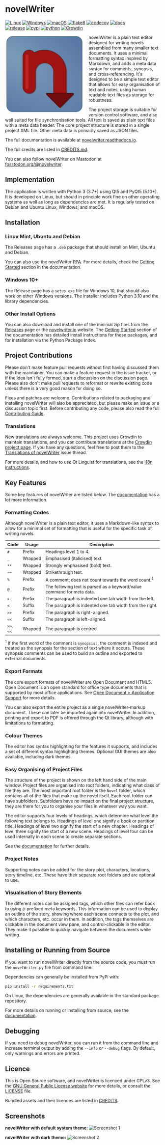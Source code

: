 # novelWriter

[![Linux](https://github.com/vkbo/novelWriter/actions/workflows/test_linux.yml/badge.svg?branch=main)](https://github.com/vkbo/novelWriter/actions/workflows/test_linux.yml)
[![Windows](https://github.com/vkbo/novelWriter/actions/workflows/test_win.yml/badge.svg?branch=main)](https://github.com/vkbo/novelWriter/actions/workflows/test_win.yml)
[![macOS](https://github.com/vkbo/novelWriter/actions/workflows/test_mac.yml/badge.svg?branch=main)](https://github.com/vkbo/novelWriter/actions/workflows/test_mac.yml)
[![flake8](https://github.com/vkbo/novelWriter/workflows/flake8/badge.svg)](https://github.com/vkbo/novelWriter/actions)
[![codecov](https://codecov.io/gh/vkbo/novelWriter/branch/main/graph/badge.svg)](https://codecov.io/gh/vkbo/novelWriter)
[![docs](https://readthedocs.org/projects/novelwriter/badge/?version=latest)](https://novelwriter.readthedocs.io/en/latest/?badge=latest)  
[![release](https://img.shields.io/github/v/release/vkbo/novelwriter)](https://github.com/vkbo/novelWriter/releases)
[![pypi](https://img.shields.io/pypi/v/novelwriter)](https://pypi.org/project/novelWriter)
[![python](https://img.shields.io/pypi/pyversions/novelwriter)](https://pypi.org/project/novelWriter)
[![Crowdin](https://badges.crowdin.net/novelwriter/localized.svg)](https://crowdin.com/project/novelwriter)

<img align="left" style="margin: 0 16px 4px 0;" src="https://raw.githubusercontent.com/vkbo/novelWriter/main/setup/novelwriter.png">

novelWriter is a plain text editor designed for writing novels assembled from many smaller text
documents. It uses a minimal formatting syntax inspired by Markdown, and adds a meta data syntax
for comments, synopsis, and cross-referencing. It's designed to be a simple text editor that allows
for easy organisation of text and notes, using human readable text files as storage for robustness.

The project storage is suitable for version control software, and also well suited for file
synchronisation tools. All text is saved as plain text files with a meta data header. The core
project structure is stored in a single project XML file. Other meta data is primarily saved as
JSON files.

The full documentation is available at
[novelwriter.readthedocs.io](https://novelwriter.readthedocs.io).

The full credits are listed in
[CREDITS.md](https://github.com/vkbo/novelWriter/blob/main/CREDITS.md).

You can also follow novelWriter on Mastodon at [fosstodon.org/@novelwriter](https://fosstodon.org/@novelwriter).

## Implementation

The application is written with Python 3 (3.7+) using Qt5 and PyQt5 (5.10+). It is developed on
Linux, but should in principle work fine on other operating systems as well as long as dependencies
are met. It is regularly tested on Debian and Ubuntu Linux, Windows, and macOS.

## Installation

### Linux Mint, Ubuntu and Debian

The Releases page has a `.deb` package that should install on Mint, Ubuntu and Debian.

You can also use the novelWriter [PPA](https://launchpad.net/~vkbo/+archive/ubuntu/novelwriter).
For more details, check the [Getting Started](https://novelwriter.readthedocs.io/en/latest/int_started.html)
section in the documentation.

### Windows 10+

The Release page has a `setup.exe` file for Windows 10, that should also work on other Windows
versions. The installer includes Python 3.10 and the library dependencies.

### Other Install Options

You can also download and install one of the minimal zip files from the
[Releases](https://github.com/vkbo/novelWriter/releases) page or the
[novelwriter.io](https://novelwriter.io/) website.
The [Getting Started](https://novelwriter.readthedocs.io/en/latest/int_started.html) section of the
documentation has detailed install instructions for these packages, and for installation via the
Python Package Index.

## Project Contributions

Please don't make feature pull requests without first having discussed them with the maintainer.
You can make a feature request in the issue tracker, or if the idea isn't fully formed, start a
discussion on the discussion page. Please also don't make pull requests to reformat or rewrite
existing code unless there is a very good reason for doing so.

Fixes and patches are welcome. Contributions related to packaging and installing novelWriter will
also be appreciated, but please make an issue or a discussion topic first. Before contributing any
code, please also read the full
[Contributing Guide](https://github.com/vkbo/novelWriter/blob/main/CONTRIBUTING.md).

### Translations

New translations are always welcome. This project uses Crowdin to maintain translations, and you
can contribute translations at the [Crowdin project page](https://crowdin.com/project/novelwriter).
If you have any questions, feel free to post them to the
[Translations of novelWriter](https://github.com/vkbo/novelWriter/issues/93) issue thread.

For more details, and how to use Qt Linguist for translations, see the
[i18n instructions](https://github.com/vkbo/novelWriter/blob/main/i18n/README.md).

## Key Features

Some key features of novelWriter are listed below. The
[documentation](https://novelwriter.readthedocs.io) has a lot more information.

### Formatting Codes

Although novelWriter is a plain text editor, it uses a Markdown-like syntax to allow for a minimal
set of formatting that is useful for the specific task of writing novels.

| Code       | Usage    | Description |
|------------|----------|-------------|
| `#`        | Prefix   | Headings level 1 to 4. |
| `_`        | Wrapped  | Emphasised (italicised) text. |
| `**`       | Wrapped  | Strongly emphasised (bold) text. |
| `~~`       | Wrapped  | Strikethrough text. |
| `%`        | Prefix   | A comment; does not count towards the word count.<sup>1</sup> |
| `@`        | Prefix   | The following text is parsed as a keyword/value command for meta data. |
| `>`        | Prefix   | The paragraph is indented one tab width from the left. |
| `<`        | Suffix   | The paragraph is indented one tab width from the right. |
| `>>`       | Prefix   | The paragraph is right-aligned. |
| `<<`       | Suffix   | The paragraph is left-aligned. |
| `>>`, `<<` | Wrapped  | The paragraph is centred. |

<sup>1</sup> If the first word of the comment is `synopsis:`, the comment is indexed and treated as
the synopsis for the section of text where it occurs. These synopsis comments can be used to build
an outline and exported to external documents.

### Export Formats

The core export formats of novelWriter are Open Document and HTML5. Open Document is an open
standard for office type documents that is supported by most office applications. See
[Open Document > Application Support](https://en.wikipedia.org/wiki/OpenDocument#Application_support)
for more details.

You can also export the entire project as a single novelWriter-markup document. These can later be
imported again into novelWriter. In addition, printing and export to PDF is offered through the Qt
library, although with limitations to formatting.

### Colour Themes

The editor has syntax highlighting for the features it supports, and includes a set of different
syntax highlighting themes. Optional GUI themes are also available, including dark themes.

### Easy Organising of Project Files

The structure of the project is shown on the left hand side of the main window. Project files are
organised into root folders, indicating what class of file they are. The most important root folder
is the `Novel` folder, which contains all of the files that make up the novel itself. Each root
folder can have subfolders. Subfolders have no impact on the final project structure, they are
there for you to organise your files in whatever way you want.

The editor supports four levels of headings, which determine what level the following text belongs
to. Headings of level one signify a book or partition title. Headings of level two signify the
start of a new chapter. Headings of level three signify the start of a new scene. Headings of level
four can be used internally in each scene to create separate sections.

See the [documentation](https://novelwriter.readthedocs.io) for further details.

### Project Notes

Supporting notes can be added for the story plot, characters, locations, story timeline, etc. These
have their separate root folders and are optional to use.

### Visualisation of Story Elements

The different notes can be assigned tags, which other files can refer back to using `@`-prefixed
meta keywords. This information can be used to display an outline of the story, showing where each
scene connects to the plot, and which characters, etc. occur in them. In addition, the tags
themselves are clickable in the document view pane, and control-clickable in the editor. They make
it possible to quickly navigate between the documents while writing.

## Installing or Running from Source

If you want to run novelWriter directly from the source code, you must run the `novelWriter.py`
file from command line.

Dependencies can generally be installed from PyPi with:
```bash
pip install -r requirements.txt
```

On Linux, the dependencies are generally available in the standard package repository.

For more details on running or installing from source, see the
[documentation](https://novelwriter.readthedocs.io).

## Debugging

If you need to debug novelWriter, you can run it from the command line and increase terminal output
by adding the `--info` or `--debug` flags. By default, only warnings and errors are printed.

## Licence

This is Open Source software, and novelWriter is licenced under GPLv3. See the
[GNU General Public License website](https://www.gnu.org/licenses/gpl-3.0.en.html) for more
details, or consult the [LICENSE](https://github.com/vkbo/novelWriter/blob/main/LICENSE.md) file.

Bundled assets and their licences are listed in
[CREDITS](https://github.com/vkbo/novelWriter/blob/main/CREDITS.md).

## Screenshots

**novelWriter with default system theme:**
![Screenshot 1](https://raw.githubusercontent.com/vkbo/novelWriter/main/docs/source/images/screenshot_default.png)

**novelWriter with dark theme:**
![Screenshot 2](https://raw.githubusercontent.com/vkbo/novelWriter/main/docs/source/images/screenshot_dark.png)
